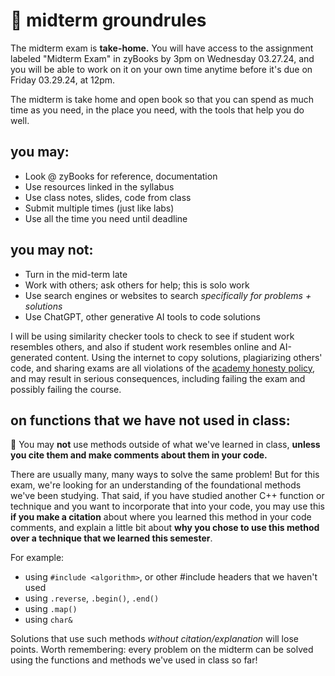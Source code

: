 # 📡 midterm groundrules

The midterm exam is **take-home.** You will have access to the assignment labeled "Midterm Exam" in zyBooks by 3pm on Wednesday 03.27.24, and you will be able to work on it on your own time anytime before it's due on Friday 03.29.24, at 12pm.

The midterm is take home and open book so that you can spend as much time as you need, in the place you need, with the tools that help you do well.

## you may:

- Look @ zyBooks for reference, documentation
- Use resources linked in the syllabus
- Use class notes, slides, code from class
- Submit multiple times (just like labs)
- Use all the time you need until deadline

## you may not:

- Turn in the mid-term late
- Work with others; ask others for help; this is solo work
- Use search engines or websites to search _specifically for problems + solutions_
- Use ChatGPT, other generative AI tools to code solutions

I will be using similarity checker tools to check to see if student work resembles others, and also if student work resembles online and AI-generated content. Using the internet to copy solutions, plagiarizing others' code, and sharing exams are all violations of the [academy honesty policy](http://www.cuny.edu/about/administration/offices/legal-affairs/policies-resources/academic-integrity-policy/), and may result in serious consequences, including failing the exam and possibly failing the course.

## on functions that we have not used in class:

🤖 You may **not** use methods outside of what we've learned in class, **unless you cite them and make comments about them in your code.**

There are usually many, many ways to solve the same problem! But for this exam, we're looking for an understanding of the foundational methods we've been studying. That said, if you have studied another C++ function or technique and you want to incorporate that into your code, you may use this **if you make a citation** about where you learned this method in your code comments, and explain a little bit about **why you chose to use this method over a technique that we learned this semester**.

For example:
- using `#include <algorithm>`, or other #include headers that we haven't used
- using `.reverse`, `.begin()`, `.end()`
- using `.map()`
- using `char&`

Solutions that use such methods _without citation/explanation_ will lose points. Worth remembering: every problem on the midterm can be solved using the functions and methods we've used in class so far!

